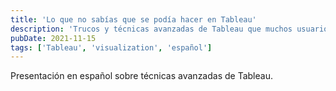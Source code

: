 ```yaml
---
title: 'Lo que no sabías que se podía hacer en Tableau'
description: 'Trucos y técnicas avanzadas de Tableau que muchos usuarios desconocen.'
pubDate: 2021-11-15
tags: ['Tableau', 'visualization', 'español']
---
```


Presentación en español sobre técnicas avanzadas de Tableau.
